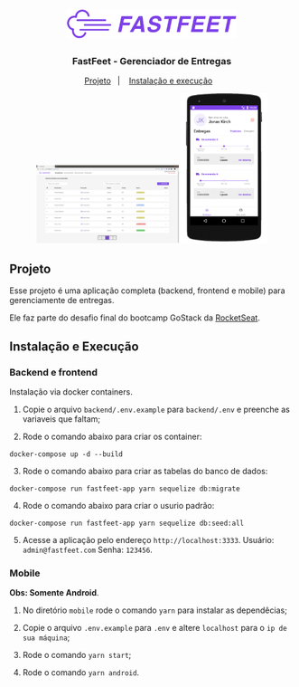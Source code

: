 <h1 align="center">
  <img alt="Fastfeet" title="Fastfeet" src=".github/logo.png" width="300px" />
</h1>

<h3 align="center">
  FastFeet - Gerenciador de Entregas
</h3>

<p align="center">
  <a href="#projeto">Projeto</a>&nbsp;&nbsp;&nbsp;|&nbsp;&nbsp;&nbsp;
  <a href="#instalação-e-execução">Instalação e execução</a>&nbsp;&nbsp;&nbsp;
</p>

<p align="center">
  <img alt="FastFeet F" src=".github/frontend.png" width="50%">
  
  <img alt="FastFeet M" src=".github/mobile.png" width="30%">
</p>

## Projeto

<p>Esse projeto é uma aplicação completa (backend, frontend e mobile) para gerenciamente de entregas.</p>
<p>Ele faz parte do desafio final do bootcamp GoStack da <a href="https://rocketseat.com.br/" target="_blank">RocketSeat</a>.</p>

## Instalação e Execução

### Backend e frontend

Instalação via docker containers.

1. Copie o arquivo `backend/.env.example` para `backend/.env` e preenche as variaveis que faltam;

2. Rode o comando abaixo para criar os container: 
 ```
 docker-compose up -d --build
 ```
3. Rode o comando abaixo para criar as tabelas do banco de dados:
```
docker-compose run fastfeet-app yarn sequelize db:migrate
```
4. Rode o comando abaixo para criar o usurio padrão:
```
docker-compose run fastfeet-app yarn sequelize db:seed:all
``` 
5. Acesse a aplicação pelo endereço `http://localhost:3333`. Usuário: `admin@fastfeet.com` Senha: `123456`.

### Mobile

**Obs: Somente Android**.

1. No diretório `mobile` rode o comando `yarn` para instalar as dependêcias;

2. Copie o arquivo `.env.example` para `.env` e altere `localhost` para o `ip de sua máquina`;

2. Rode o comando `yarn start`;

3. Rode o comando `yarn android`.
